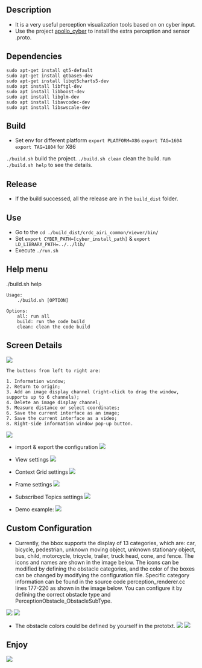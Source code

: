 ## Description

* It is a very useful perception visualization tools based on on cyber input.
* Use the project [apollo_cyber](https://github.com/FengD/apollo_cyber) to install the extra perception and sensor .proto.

## Dependencies

``` shell
sudo apt-get install qt5-default
sudo apt-get install qtbase5-dev
sudo apt-get install libqt5charts5-dev
sudo apt install libftgl-dev
sudo apt install libboost-dev
sudo apt install libglm-dev
sudo apt install libavcodec-dev
sudo apt install libswscale-dev
```

## Build

* Set env for different platform
`export PLATFORM=X86`  `export TAG=1604`  `export TAG=1804` for X86

`./build.sh` build the project.
`./build.sh clean` clean the build.
run `./build.sh help` to see the details.


## Release
* If the build successed, all the release are in the `build_dist` folder.

## Use
* Go to the `cd ./build_dist/crdc_airi_common/viewer/bin/`
* Set `export CYBER_PATH=[cyber_install_path]` & `export LD_LIBRARY_PATH=../../lib/`
* Execute `./run.sh`

## Help menu
./build.sh help

```
Usage:
    ./build.sh [OPTION]

Options:
    all: run all
    build: run the code build
    clean: clean the code build
```

## Screen Details

![](./images/screen.png)

```
The buttons from left to right are:

1. Information window;
2. Return to origin;
3. Add an image display channel (right-click to drag the window, supports up to 6 channels);
4. Delete an image display channel;
5. Measure distance or select coordinates;
6. Save the current interface as an image;
7. Save the current interface as a video;
8. Right-side information window pop-up button.

```
![](./images/toolbar.png)

* import & export the configuration
![](./images/toolbar2.png)

* View settings
![](./images/view.png)

* Context Grid settings
![](./images/context.png)

* Frame settings
![](./images/frame.png)

* Subscribed Topics settings
![](./images/topisc.png)

* Demo example:
![](./images/demo.png)

## Custom Configuration

* Currently, the bbox supports the display of 13 categories, which are: car, bicycle, pedestrian, unknown moving object, unknown stationary object, bus, child, motorcycle, tricycle, trailer, truck head, cone, and fence. The icons and names are shown in the image below. The icons can be modified by defining the obstacle categories, and the color of the boxes can be changed by modifying the configuration file. Specific category information can be found in the source code perception_renderer.cc lines 177-220 as shown in the image below. You can configure it by defining the correct obstacle type and PerceptionObstacle_ObstacleSubType.

![](./images/proto-defs.png)
![](./images/icons.png)

* The obstacle colors could be defined by yourself in the prototxt.
![](./images/color-defs.png)
![](./images/code.png)


## Enjoy

![](./images/enjoy.jpg)






